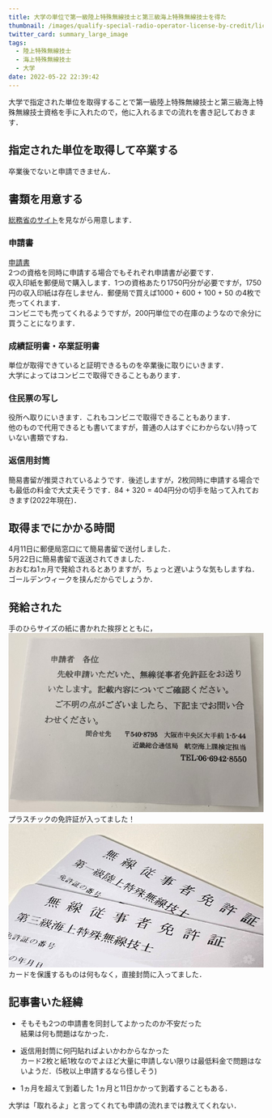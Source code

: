```yaml
---
title: 大学の単位で第一級陸上特殊無線技士と第三級海上特殊無線技士を得た
thumbnail: /images/qualify-special-radio-operator-license-by-credit/license.jpg
twitter_card: summary_large_image
tags:
  - 陸上特殊無線技士
  - 海上特殊無線技士
  - 大学
date: 2022-05-22 22:39:42
---
```


大学で指定された単位を取得することで第一級陸上特殊無線技士と第三級海上特殊無線技士資格を手に入れたので，他に入れるまでの流れを書き記しておきます．

<!-- more -->

## 指定された単位を取得して卒業する
卒業後でないと申請できません．

## 書類を用意する
[総務省のサイト](https://www.soumu.go.jp/soutsu/kanto/ru/jyujisha/tetsuduki/tetsuduki01.html)を見ながら用意します．

### 申請書
[申請書](https://www.tele.soumu.go.jp/resource/j/operator/03A.pdf)  
2つの資格を同時に申請する場合でもそれぞれ申請書が必要です．  
収入印紙を郵便局で購入します．1つの資格あたり1750円分が必要ですが，1750円の収入印紙は存在しません．郵便局で買えば1000 + 600 + 100 + 50 の4枚で売ってくれます．  
コンビニでも売ってくれるようですが，200円単位での在庫のようなので余分に買うことになります．

### 成績証明書・卒業証明書
単位が取得できていると証明できるものを卒業後に取りにいきます．  
大学によってはコンビニで取得できることもあります．

### 住民票の写し
役所へ取りにいきます．これもコンビニで取得できることもあります．  
他のもので代用できるとも書いてますが，普通の人はすぐにわからない/持っていない書類ですね．

### 返信用封筒
簡易書留が推奨されているようです．後述しますが，2枚同時に申請する場合でも最低の料金で大丈夫そうです．84 + 320 = 404円分の切手を貼って入れておきます(2022年現在)．

## 取得までにかかる時間
4月11日に郵便局窓口にて簡易書留で送付しました．  
5月22日に簡易書留で返送されてきました．  
おおむね1ヵ月で発給されるとありますが，ちょっと遅いような気もしますね．ゴールデンウィークを挟んだからでしょうか．

## 発給された
手のひらサイズの紙に書かれた挨拶とともに，  
![](/images/qualify-special-radio-operator-license-by-credit/paper.jpg)
プラスチックの免許証が入ってました！  
![](/images/qualify-special-radio-operator-license-by-credit/license.jpg)
カードを保護するものは何もなく，直接封筒に入ってました．   

## 記事書いた経緯
* そもそも2つの申請書を同封してよかったのか不安だった  
結果は何も問題はなかった．

* 返信用封筒に何円貼ればよいかわからなかった  
カード2枚と紙1枚なのでよほど大量に申請しない限りは最低料金で問題はないようだ．(5枚以上申請するなら怪しそう)

* 1ヵ月を超えて到着した
1ヵ月と11日かかって到着することもある．  

大学は「取れるよ」と言ってくれても申請の流れまでは教えてくれない．  
